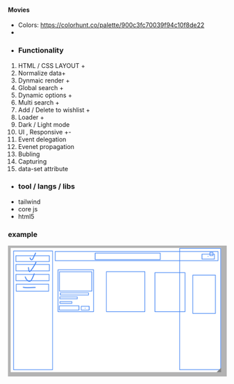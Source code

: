#### Movies

- Colors: https://colorhunt.co/palette/900c3fc70039f94c10f8de22
- 
- ### Functionality

1. HTML / CSS LAYOUT +
2. Normalize data+
2. Dynmaic render +
2. Global search  +
3. Dynamic options +
2. Multi search +
3. Add / Delete to wishlist  +
4. Loader +
5. Dark / Light mode
6. UI , Responsive +-
7. Event delegation
8. Evenet propagation
9. Bubling
10. Capturing
11. data-set attribute 

- ### tool / langs / libs
- tailwind
- core js
- html5


### example

![img.png](img.png)